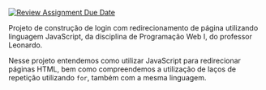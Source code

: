 [![Review Assignment Due Date](https://classroom.github.com/assets/deadline-readme-button-24ddc0f5d75046c5622901739e7c5dd533143b0c8e959d652212380cedb1ea36.svg)](https://classroom.github.com/a/gxvVr157)

Projeto de construção de login com redirecionamento de página utilizando linguagem JavaScript, da disciplina de Programação Web I, do professor Leonardo.

Nesse projeto entendemos como utilizar JavaScript para redirecionar páginas HTML, bem como compreendemos a utilização de laços de repetição utilizando `for`, também com a mesma linguagem.